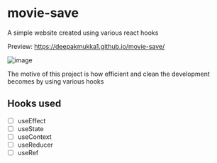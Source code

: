 # movie-save
A simple website created using various react hooks

Preview: https://deepakmukka1.github.io/movie-save/

![image](https://user-images.githubusercontent.com/56472120/148684082-25629b42-badd-4036-858d-a240e330fe48.png)

The motive of this project is how efficient and clean the development becomes by using various hooks

## Hooks used

- [ ] useEffect
- [ ] useState
- [ ] useContext
- [ ] useReducer
- [ ] useRef
